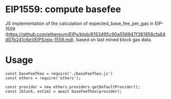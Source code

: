 # EIP1559: compute basefee

JS implementation of the calculation of expected_base_fee_per_gas in EIP-1559 (https://github.com/ethereum/EIPs/blob/6153495c90a556947f381956cfa64d07b241c6e1/EIPS/eip-1559.md), based on last mined block gas data.

# Usage

    const baseFeeTheo = require('./baseFeeTheo.js')
    const ethers = require('ethers');

    const provider = new ethers.providers.getDefaultProvider();
    const [block, estim] = await baseFeeTheo(provider);
